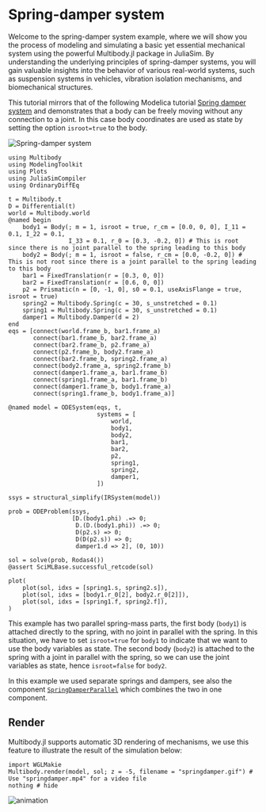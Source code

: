 # Spring-damper system

Welcome to the spring-damper system example, where we will show you the process of modeling and simulating a basic yet essential mechanical system using the powerful Multibody.jl package in JuliaSim. By understanding the underlying principles of spring-damper systems, you will gain valuable insights into the behavior of various real-world systems, such as suspension systems in vehicles, vibration isolation mechanisms, and biomechanical structures.

This tutorial mirrors that of the following Modelica tutorial [Spring damper system](https://doc.modelica.org/om/Modelica.Mechanics.MultiBody.Examples.Elementary.SpringDamperSystem.html) and demonstrates that a body can be freely moving without any connection to a joint. In this case body coordinates are used as state by setting the option `isroot=true` to the body.

![Spring-damper system](https://doc.modelica.org/Modelica%203.2.3/Resources/Images/Mechanics/MultiBody/Examples/Elementary/SpringDamperSystem.png)

```@example spring_damper_system
using Multibody
using ModelingToolkit
using Plots
using JuliaSimCompiler
using OrdinaryDiffEq

t = Multibody.t
D = Differential(t)
world = Multibody.world
@named begin
    body1 = Body(; m = 1, isroot = true, r_cm = [0.0, 0, 0], I_11 = 0.1, I_22 = 0.1,
                 I_33 = 0.1, r_0 = [0.3, -0.2, 0]) # This is root since there is no joint parallel to the spring leading to this body
    body2 = Body(; m = 1, isroot = false, r_cm = [0.0, -0.2, 0]) # This is not root since there is a joint parallel to the spring leading to this body
    bar1 = FixedTranslation(r = [0.3, 0, 0])
    bar2 = FixedTranslation(r = [0.6, 0, 0])
    p2 = Prismatic(n = [0, -1, 0], s0 = 0.1, useAxisFlange = true, isroot = true)
    spring2 = Multibody.Spring(c = 30, s_unstretched = 0.1)
    spring1 = Multibody.Spring(c = 30, s_unstretched = 0.1)
    damper1 = Multibody.Damper(d = 2)
end
eqs = [connect(world.frame_b, bar1.frame_a)
       connect(bar1.frame_b, bar2.frame_a)
       connect(bar2.frame_b, p2.frame_a)
       connect(p2.frame_b, body2.frame_a)
       connect(bar2.frame_b, spring2.frame_a)
       connect(body2.frame_a, spring2.frame_b)
       connect(damper1.frame_a, bar1.frame_b)
       connect(spring1.frame_a, bar1.frame_b)
       connect(damper1.frame_b, body1.frame_a)
       connect(spring1.frame_b, body1.frame_a)]

@named model = ODESystem(eqs, t,
                         systems = [
                             world,
                             body1,
                             body2,
                             bar1,
                             bar2,
                             p2,
                             spring1,
                             spring2,
                             damper1,
                         ])

ssys = structural_simplify(IRSystem(model))

prob = ODEProblem(ssys,
                  [D.(body1.phi) .=> 0;
                   D.(D.(body1.phi)) .=> 0;
                   D(p2.s) => 0;
                   D(D(p2.s)) => 0;
                   damper1.d => 2], (0, 10))

sol = solve(prob, Rodas4())
@assert SciMLBase.successful_retcode(sol)

plot(
    plot(sol, idxs = [spring1.s, spring2.s]),
    plot(sol, idxs = [body1.r_0[2], body2.r_0[2]]),
    plot(sol, idxs = [spring1.f, spring2.f]),
)
```

This example has two parallel spring-mass parts, the first body (`body1`) is attached directly to the spring, with no joint in parallel with the spring. In this situation, we have to set `isroot=true` for `body1` to indicate that we want to use the body variables as state. The second body (`body2`) is attached to the spring with a joint in parallel with the spring, so we can use the joint variables as state, hence `isroot=false` for `body2`.


In this example we used separate springs and dampers, see also the component [`SpringDamperParallel`](@ref) which combines the two in one component.


## Render
Multibody.jl supports automatic 3D rendering of mechanisms, we use this feature to illustrate the result of the simulation below:

```@example spring_mass_system
import WGLMakie
Multibody.render(model, sol; z = -5, filename = "springdamper.gif") # Use "springdamper.mp4" for a video file
nothing # hide
```

![animation](springdamper.gif)